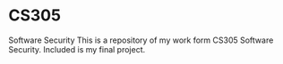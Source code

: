 # CS305
Software Security
This is a repository of my work form CS305 Software Security. 
Included is my final project. 
